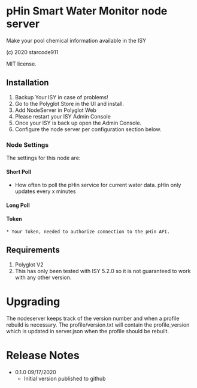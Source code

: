 
# pHin Smart Water Monitor node server

Make your pool chemical information available in the ISY

(c) 2020 starcode911

MIT license.


## Installation

1. Backup Your ISY in case of problems!
2. Go to the Polyglot Store in the UI and install.
3. Add NodeServer in Polyglot Web
4. Please restart your ISY Admin Console
4. Once your ISY is back up open the Admin Console.
5. Configure the node server per configuration section below.

### Node Settings
The settings for this node are:

#### Short Poll
   * How often to poll the pHin service for current water data. pHin only updates every x minutes

#### Long Poll


#### Token
	* Your Token, needed to authorize connection to the pHin API.


## Requirements

1. Polyglot V2
2. This has only been tested with ISY 5.2.0 so it is not guaranteed to work with any other version.

# Upgrading

The nodeserver keeps track of the version number and when a profile rebuild is necessary.  The profile/version.txt will contain the profile_version which is updated in server.json when the profile should be rebuilt.

# Release Notes

- 0.1.0 09/17/2020
   - Initial version published to github 
